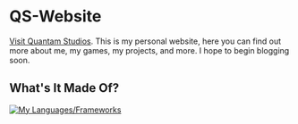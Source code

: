 # QS-Website
[Visit Quantam Studios](https://quantamstudios.dev).
This is my personal website, here you can find out more about me, my games, my projects, and more. I hope to begin blogging soon.
## What's It Made Of?
[![My Languages/Frameworks](https://skillicons.dev/icons?i=html,css,js)](https://skillicons.dev)
